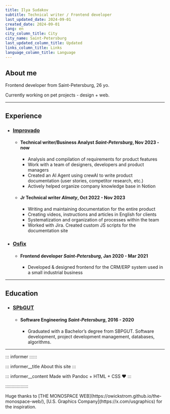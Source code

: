 ```yaml
---
title: Ilya Sudakov
subtitle: Technical writer / Frontend developer
last_updated_date: 2024-09-01
created_date: 2024-09-01
lang: en
city_column_title: City
city_name: Saint-Petersburg
last_updated_column_title: Updated
links_column_title: Links
language_column_title: Language
---
```


## About me

Frontend developer from Saint-Petersburg, 26 yo.

Currently working on pet projects - design + web.

---

## Experience

<section class="experience-list">

- ### [Improvado](https://improvado.io)
  - #### <span>Technical writer/Business Analyst</span> <span>_Saint-Petersburg_, Nov 2023 - now</span>
    - Analysis and compilation of requirements for product features
    - Work with a team of designers, developers and product managers
    - Created an AI Agent using crewAI to write product documentation (user stories, competitor research, etc.)
    - Actively helped organize company knowledge base in Notion
  - #### <span>Jr Technical writer</span> <span>_Almaty_, Oct 2022 - Nov 2023</span>
    - Writing and maintaining documentation for the entire product
    - Creating videos, instructions and articles in English for clients
    - Systematization and organization of processes within the team
    - Worked with Jira. Created custom JS scripts for the documentation site
- ### [Osfix](https://osfix.ru)
  - #### <span>Frontend developer</span> <span>_Saint-Petersburg_, Jan 2020 - Mar 2021</span>
    - Developed & designed frontend for the CRM/ERP system used in a small industrial business

</section>

---

## Education

<section class="experience-list">

- ### [SPbGUT](https://sut.ru)
  - #### <span>Software Engineering</span> <span>_Saint-Petersburg_, 2016 - 2020</span>
    - Graduated with a Bachelor’s degree from SBPGUT. Software development, project development management, databases, algorithms.

</section>

---

::: informer ::::::

<!-- prettier-ignore -->
::: informer__title
About this site
:::

<!-- prettier-ignore -->
::: informer__content
Made with Pandoc + HTML + CSS ♥
:::

::::::::::::::::::

<footer>
Huge thanks to [THE MONOSPACE WEB](https://owickstrom.github.io/the-monospace-web/), [U.S. Graphics Company](https://x.com/usgraphics) for the inspiration.
</footer>
